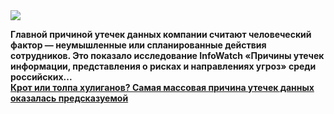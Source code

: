 <!--2025-02-11 13:19:41-->
<div class="yb">
  <div class="rss smaller1 habr"><img src="https://habrastorage.org/getpro/habr/upload_files/7d7/ae2/3e0/7d7ae23e00badfc3589e287baa99b4e2.png" /><p><strong>Главной причиной утечек данных компании считают человеческий фактор — неумышленные или спланированные действия сотрудников. Это показало исследование InfoWatch «Причины утечек информации, представления о рисках и направлениях угроз» среди российских... <br><a class="light" href="https://habr.com/ru/companies/infowatch/news/881448/?utm_source=habrahabr&utm_medium=rss&utm_campaign=881448">Крот или толпа хулиганов? Самая массовая причина утечек данных оказалась предсказуемой</a></div>
</div>
